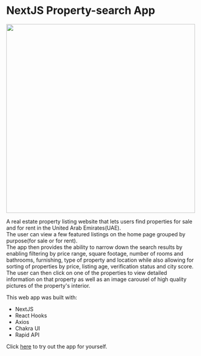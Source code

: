 # NextJS Property-search App

<img src="screenshots/Realtor2.png" width="500">

A real estate property listing website that lets users find properties for sale and for rent in the United Arab Emirates(UAE).<br/>
The user can view a few featured listings on the home page grouped by purpose(for sale or for rent).<br/>
The app then provides the ability to narrow down the search results by enabling filtering by price range, square footage, number of rooms and bathrooms, furnishing, type of property and location while also allowing for sorting of properties by price, listing age, verification status and city score.<br/>
The user can then click on one of the properties to view detailed information on that property as well as an image carousel of high quality pictures of the property's interior.

This web app was built with:
* NextJS
* React Hooks
* Axios
* Chakra UI
* Rapid API

Click <a href="https://realtor-nextjs-tau.vercel.app/" target="_blank">here</a> to try out the app for yourself.
